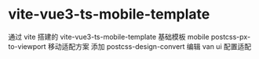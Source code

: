 # vite-vue3-ts-mobile-template

通过 vite 搭建的 vite-vue3-ts-mobile-template 基础模板
mobile postcss-px-to-viewport 移动适配方案
添加 postcss-design-convert 编辑 van ui 配置适配
